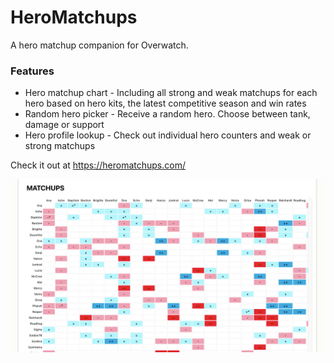 # HeroMatchups

A hero matchup companion for Overwatch.

### Features
* Hero matchup chart - Including all strong and weak matchups for each hero based on hero kits, the latest competitive season and win rates 
* Random hero picker - Receive a random hero. Choose between tank, damage or support 
* Hero profile lookup - Check out individual hero counters and weak or strong matchups

Check it out at https://heromatchups.com/

![](client/public/heropick-screenshot1.png)
